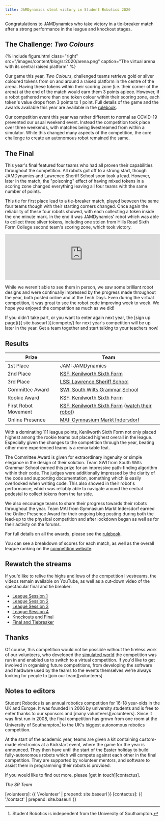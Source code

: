 ```yaml
---
title: JAMDynamics steal victory in Student Robotics 2020
---
```


Congratulations to JAMDynamics who take victory in a tie-breaker match after a
strong performance in the league and knockout stages.

The Challenge: *Two Colours*
----------------------------

{% include figure.html
           class="right"
           src="/images/content/blog/sr2020/arena.png"
           caption="The virtual arena with its central raised platform" %}

Our game this year, _Two Colours_, challenged teams retrieve gold or silver
coloured tokens from on and around a raised platform in the centre of the arena.
Having these tokens within their scoring zone (i.e. their corner of the arena)
at the end of the match would earn them 3 points apiece. However, if a robot
gathered more than one token colour within their scoring zone, each token's
value drops from 3 points to 1 point. Full details of the game and the awards
available this year are available in the [rulebook][rulebook].

Our competition event this year was rather different to normal as COVID-19
prevented our usual weekend event. Instead the competition took place over
three weekends, with matches being livestreamed from within a simulator.
While this changed many aspects of the competition, the core challenge to create
an autonomous robot remained the same.

The Final
---------

This year's final featured four teams who had all proven their capabilities
throughout the competition. All robots got off to a strong start, though
JAMDynamics and Lawrence Sheriff School soon took a lead. However, later in the
match, the "poisoning" effect of having mixed tokens in a scoring zone changed
everything leaving all four teams with the same number of points.

This tie for first place lead to a tie-breaker match, played between the same
four teams though with their starting corners changed. Once again the
reliability of these four robots showed, with each collecting a token inside the
one minute mark. In the end it was JAMDynamics' robot which was able to collect
three silver tokens, including one stolen from Hills Road Sixth Form College
second team's scoring zone, which took victory.

<!-- Video of Finals & Tie breaker -->
<iframe
  title="Video of 2020 Final"
  class="center video"
  src="https://www.youtube-nocookie.com/embed/MAXpgODIqiI"
  frameborder="0"
  width="100%"
  allowfullscreen
  >
</iframe>

While we weren't able to see them in person, we saw some brilliant robot designs
and were continually impressed by the progress made throughout the year, both
posted online and at the Tech Days. Even during the virtual competition, it was
great to see the robot code improving week to week. We hope you enjoyed the
competition as much as we did!

If you didn't take part, or you want to enter again next year, the
[sign up page]({{ site.baseurl }}/compete/) for next year's competition will be
up later in the year. Get a team together and start talking to your teachers now!

Results
-------

|        Prize          |            Team
|-----------------------|-----------------------------------------------
| 1st Place             | JAM: JAMDynamics
| 2nd Place             | [KSF: Kenilworth Sixth Form](https://www.ksn.org.uk/)
| 3rd Place             | [LSS: Lawrence Sheriff School](http://www.lawrencesheriffschool.net/)
| <span class="has-explanation" title="The team that displays the most extraordinary ingenuity or elegant simplicity in the design of their robot">Committee Award</span> | [SWI: South Wilts Grammar School](https://www.swgs.wilts.sch.uk/)
| <span class="has-explanation" title="The rookie team who achieve the highest place in the league">Rookie Award</span> | [KSF: Kenilworth Sixth Form](https://www.ksn.org.uk/)
| <span class="has-explanation" title="The first rookie team that demonstrates a moving robot to the community">First Robot Movement</span> | [KSF: Kenilworth Sixth Form](https://www.ksn.org.uk/) ([watch their robot](https://www.youtube.com/watch?v=KuFwqVyn_YA))
| <span class="has-explanation" title="The team that is judged to have the best online presence using the hashtag #srobo2020">Online Presence</span> |  [MAI: Gymnasium Markt Indersdorf](https://mai-robotics.de/)

With a dominating 111 league points, Kenilworth Sixth Form not only placed
highest among the rookie teams but placed highest overall in the league.
Especially given the changes to the competition through the year, beating other
more experienced teams is a remarkable feat.

The Committee Award is given for extraordinary ingenuity or simple elegance in
the design of their solution. Team SWI from South Wilts Grammar School earned
this prize for an impressive path-finding algorithm within their code. The
judges were additionally impressed by the clarity of the code and supporting
documentation, something which is easily overlooked when writing code. This also
showed in their robot's performance, which was reliably able to navigate around
the central pedestal to collect tokens from the far side.

We also encourage teams to share their progress towards their robots throughout
the year. Team MAI from Gymnasium Markt Indersdorf earned the Online Presence
Award for their ongoing blog posting during both the lead-up to the physical
competition and after lockdown began as well as for their activity on the forums.

For full details on all the awards, please see the [rulebook][rulebook].

You can see a breakdown of scores for each match, as well as the overall league
ranking on the [competition website](https://studentrobotics.org/comp/).

Rewatch the streams
-------------------

If you'd like to relive the highs and lows of the competition livestreams, the videos remain available on YouTube, as well as a cut-down video of the spectacular final and tie breaker:

- [League Session 1](https://www.youtube.com/watch?v=xLL7SoQywf4)
- [League Session 2](https://www.youtube.com/watch?v=7JoW4zXSeZE)
- [League Session 3](https://www.youtube.com/watch?v=symUE1E4niI)
- [League Session 4](https://www.youtube.com/watch?v=Y4h5P47j8jM)
- [Knockouts and Final](https://www.youtube.com/watch?v=xBPVqsb_Ydk)
- [Final and Tiebreaker](https://www.youtube.com/watch?v=MAXpgODIqiI)

Thanks
------

Of course, this competition would not be possible without the tireless work of
our volunteers, who developed the [simulated world][simulator] the competition
was run in and enabled us to switch to a virtual competition. If you'd like to
get involved in organising future competitions, from developing the software and
hardware used by the teams to the events themselves we're always looking for
people to [join our team][volunteers].

Notes to editors
----------------

Student Robotics is an annual robotics competition for 16-18 year-olds in the UK
and Europe. It was founded in 2006 by university students and is free to enter
thanks to our sponsors and [many volunteers][volunteers]. Since it was first run
in 2008, the final competition has grown from one room at the University of
Southampton[^1] to the UK's biggest autonomous robotics competition.

[^1]: Student Robotics is independent from the University of Southampton.

At the start of the academic year, teams are given a kit containing custom-made
electronics at a Kickstart event, where the game for the year is announced. They
then have until the start of the Easter holiday to build fully-autonomous robots
which will compete against each other in the final competition. They are
supported by volunteer mentors, and software to assist them in programming their
robots is provided.

If you would like to find out more, please [get in touch][contactus].


_The SR Team_

[simulator]: https://studentrobotics.org/docs/simulator
[rulebook]: https://studentrobotics.org/docs/resources/2020/rulebook.pdf
[volunteers]: {{ '/volunteer' | prepend: site.baseurl }}
[contactus]: {{ '/contact' | prepend: site.baseurl }}
